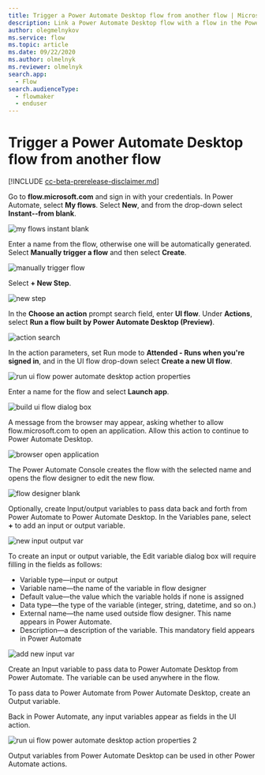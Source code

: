 ```yaml
---
title: Trigger a Power Automate Desktop flow from another flow | Microsoft Docs
description: Link a Power Automate Desktop flow with a flow in the Power Automate portal
author: olegmelnykov
ms.service: flow
ms.topic: article
ms.date: 09/22/2020
ms.author: olmelnyk
ms.reviewer: olmelnyk
search.app: 
  - Flow
search.audienceType: 
  - flowmaker
  - enduser
---
```


# Trigger a Power Automate Desktop flow from another flow

[!INCLUDE [cc-beta-prerelease-disclaimer.md](../../includes/cc-beta-prerelease-disclaimer.md)]

Go to **flow.microsoft.com** and sign in with your credentials. In Power Automate, select **My flows**. Select **New**, and from the drop-down select **Instant--from blank**.

![my flows instant blank](\media\link-pad-flow-portal\my-flows-instant-blank.png)

Enter a name from the flow, otherwise one will be automatically generated. Select **Manually trigger a flow** and then select **Create**.

![manually trigger flow](\media\link-pad-flow-portal\manually-trigger-flow.png)

Select **+ New Step**.

![new step](\media\link-pad-flow-portal\new-step.png)

In the **Choose an action** prompt search field, enter **UI flow**. Under **Actions**, select **Run a flow built by Power Automate Desktop (Preview)**.

![action search](\media\link-pad-flow-portal\action-search.png)

In the action parameters, set Run mode to **Attended - Runs when you're signed in**, and in the UI flow drop-down select **Create a new UI flow**.

![run ui flow power automate desktop action properties](\media\link-pad-flow-portal\run-ui-flow-v2-action-properties.png)

Enter a name for the flow and select **Launch app**.

![build ui flow dialog box](\media\link-pad-flow-portal\build-UI-flow-dialog.png)

A message from the browser may appear, asking whether to allow flow.microsoft.com to open an application. Allow this action to continue to Power Automate Desktop.

![browser open application](\media\link-pad-flow-portal\browser-open-application.png)

The Power Automate Console creates the flow with the selected name and opens the flow designer to edit the new flow.

![flow designer blank](\media\link-pad-flow-portal\flow-designer-blank.png)

Optionally, create Input/output variables to pass data back and forth from Power Automate to Power Automate Desktop. In the Variables pane, select **+** to add an input or output variable.

![new input output var](\media\link-pad-flow-portal\new-input-output-var.png)

To create an input or output variable, the Edit variable dialog box will require filling in the fields as follows:
* Variable type—input or output
* Variable name—the name of the variable in flow designer
* Default value—the value which the variable holds if none is assigned
* Data type—the type of the variable (integer, string, datetime, and so on.)
* External name—the name used outside flow designer. This name appears in Power Automate.
* Description—a description of the variable. This mandatory field appears in Power Automate

![add new input var](\media\link-pad-flow-portal\add-new-input-var.png)

Create an Input variable to pass data to Power Automate Desktop from Power Automate. The variable can be used anywhere in the flow.

To pass data to Power Automate from Power Automate Desktop, create an Output variable.

Back in Power Automate, any input variables appear as fields in the UI action.

![run ui flow power automate desktop action properties 2](\media\link-pad-flow-portal\run-ui-flow-v2-action-properties-2.png)

Output variables from Power Automate Desktop can be used in other Power Automate actions.


